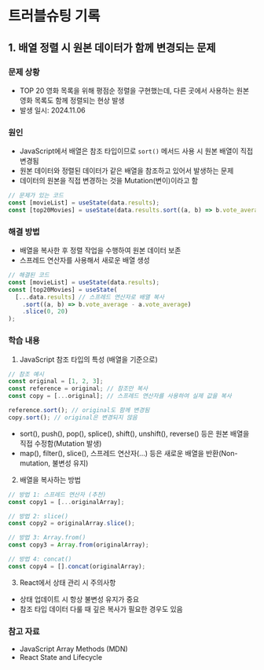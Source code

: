 # 트러블슈팅 기록

## 1. 배열 정렬 시 원본 데이터가 함께 변경되는 문제

### 문제 상황

- TOP 20 영화 목록을 위해 평점순 정렬을 구현했는데, 다른 곳에서 사용하는 원본 영화 목록도 함께 정렬되는 현상 발생
- 발생 일시: 2024.11.06

### 원인

- JavaScript에서 배열은 참조 타입이므로 `sort()` 메서드 사용 시 원본 배열이 직접 변경됨
- 원본 데이터와 정렬된 데이터가 같은 배열을 참조하고 있어서 발생하는 문제
- 데이터의 원본을 직접 변경하는 것을 Mutation(변이)이라고 함

```jsx
// 문제가 있는 코드
const [movieList] = useState(data.results);
const [top20Movies] = useState(data.results.sort((a, b) => b.vote_average - a.vote_average).slice(0, 20));
```

### 해결 방법

- 배열을 복사한 후 정렬 작업을 수행하여 원본 데이터 보존
- 스프레드 연산자를 사용해서 새로운 배열 생성

```jsx
// 해결된 코드
const [movieList] = useState(data.results);
const [top20Movies] = useState(
  [...data.results] // 스프레드 연산자로 배열 복사
    .sort((a, b) => b.vote_average - a.vote_average)
    .slice(0, 20)
);
```

### 학습 내용

1. JavaScript 참조 타입의 특성 (배열을 기준으로)

```jsx
// 참조 예시
const original = [1, 2, 3];
const reference = original; // 참조만 복사
const copy = [...original]; // 스프레드 연산자를 사용하여 실제 값을 복사

reference.sort(); // original도 함께 변경됨
copy.sort(); // original은 변경되지 않음
```

- sort(), push(), pop(), splice(), shift(), unshift(), reverse() 등은 원본 배열을 직접 수정함(Mutation 발생)
- map(), filter(), slice(), 스프레드 연산자(...) 등은 새로운 배열을 반환(Non-mutation, 불변성 유지)

2. 배열을 복사하는 방법

```jsx
// 방법 1: 스프레드 연산자 (추천)
const copy1 = [...originalArray];

// 방법 2: slice()
const copy2 = originalArray.slice();

// 방법 3: Array.from()
const copy3 = Array.from(originalArray);

// 방법 4: concat()
const copy4 = [].concat(originalArray);
```

3. React에서 상태 관리 시 주의사항

- 상태 업데이트 시 항상 불변성 유지가 중요
- 참조 타입 데이터 다룰 때 깊은 복사가 필요한 경우도 있음

### 참고 자료

- JavaScript Array Methods (MDN)
- React State and Lifecycle
